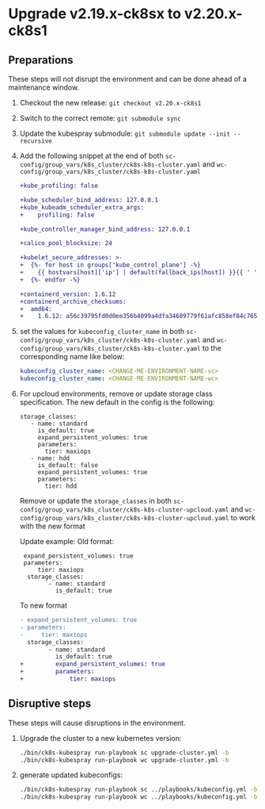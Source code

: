 # Upgrade v2.19.x-ck8sx to v2.20.x-ck8s1

## Preparations

These steps will not disrupt the environment and can be done ahead of a maintenance window.

1. Checkout the new release: `git checkout v2.20.x-ck8s1`

1. Switch to the correct remote: `git submodule sync`

1. Update the kubespray submodule: `git submodule update --init --recursive`

1. Add the following snippet at the end of both `sc-config/group_vars/k8s_cluster/ck8s-k8s-cluster.yaml` and `wc-config/group_vars/k8s_cluster/ck8s-k8s-cluster.yaml`

    ```diff
    +kube_profiling: false

    +kube_scheduler_bind_address: 127.0.0.1
    +kube_kubeadm_scheduler_extra_args:
    +    profiling: false

    +kube_controller_manager_bind_address: 127.0.0.1

    +calico_pool_blocksize: 24

    +kubelet_secure_addresses: >-
    +  {%- for host in groups['kube_control_plane'] -%}
    +    {{ hostvars[host]['ip'] | default(fallback_ips[host]) }}{{ ' ' if not loop.last else '' }}
    +  {%- endfor -%}

    +containerd_version: 1.6.12
    +containerd_archive_checksums:
    +  amd64:
    +    1.6.12: a56c39795fd0d0ee356b4099a4dfa34689779f61afc858ef84c765c63e983a7d
    ```

1. set the values for `kubeconfig_cluster_name` in both `sc-config/group_vars/k8s_cluster/ck8s-k8s-cluster.yaml` and `wc-config/group_vars/k8s_cluster/ck8s-k8s-cluster.yaml` to the corresponding name like below:

    ```yaml
    kubeconfig_cluster_name: <CHANGE-ME-ENVIRONMENT-NAME-sc>
    kubeconfig_cluster_name: <CHANGE-ME-ENVIRONMENT-NAME-wc>
    ```

1. For upcloud environments, remove or update storage class specification.
    The new default in the config is the following:

    ```
    storage_classes:
       - name: standard
         is_default: true
         expand_persistent_volumes: true
         parameters:
           tier: maxiops
       - name: hdd
         is_default: false
         expand_persistent_volumes: true
         parameters:
           tier: hdd
    ```

    Remove or update the `storage_classes` in both `sc-config/group_vars/k8s_cluster/ck8s-k8s-cluster-upcloud.yaml` and `wc-config/group_vars/k8s_cluster/ck8s-k8s-cluster-upcloud.yaml` to work with the new format

    Update example:
    Old format:

    ```
     expand_persistent_volumes: true
     parameters:
         tier: maxiops
      storage_classes:
            - name: standard
              is_default: true
    ```

    To new format

    ```diff
    - expand_persistent_volumes: true
    - parameters:
    -     tier: maxiops
      storage_classes:
            - name: standard
              is_default: true
    +         expand_persistent_volumes: true
    +         parameters:
    +             tier: maxiops
    ```

## Disruptive steps

These steps will cause disruptions in the environment.

1. Upgrade the cluster to a new kubernetes version:

    ```bash
    ./bin/ck8s-kubespray run-playbook sc upgrade-cluster.yml -b
    ./bin/ck8s-kubespray run-playbook wc upgrade-cluster.yml -b
    ```

1. generate updated kubeconfigs:

    ```bash
    ./bin/ck8s-kubespray run-playbook sc ../playbooks/kubeconfig.yml -b
    ./bin/ck8s-kubespray run-playbook wc ../playbooks/kubeconfig.yml -b
    ```
